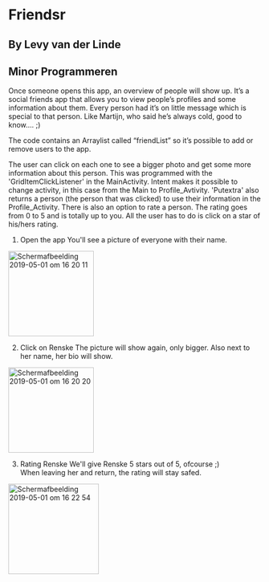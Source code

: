 # Friendsr
## By Levy van der Linde 
## Minor Programmeren

Once someone opens this app, an overview of people will show up. 
It’s a social friends app that allows you to view people’s profiles and some information about them. 
Every person had it’s on little message which is special to that person. 
Like Martijn, who said he’s always cold, good to know…. ;)

The code contains an Arraylist called “friendList” so it’s possible to add or remove users to the app. 

The user can click on each one to see a bigger photo and get some more information about this person. 
This was programmed with the 'GridItemClickListener' in the MainActivity. Intent makes it possible to change activity, in this case
from the Main to Profile_Avtivity. 'Putextra' also returns a person (the person that was clicked) to use their information in the Profile_Activity.
There is also an option to rate a person. The rating goes from 0 to 5 and is totally up to you. All the user has to do is click on a star of his/hers rating. 

1. Open the app
You'll see a picture of everyone with their name.

<img width="170" alt="Schermafbeelding 2019-05-01 om 16 20 11" src="https://user-images.githubusercontent.com/47352487/57022923-f4097000-6c30-11e9-90fd-da87217806cc.png">

2. Click on Renske
The picture will show again, only bigger. Also next to her name, her bio will show.

<img width="170" alt="Schermafbeelding 2019-05-01 om 16 20 20" src="https://user-images.githubusercontent.com/47352487/57023009-3632b180-6c31-11e9-89c4-13cc40e008f5.png">

3. Rating Renske
We'll give Renske 5 stars out of 5, ofcourse ;)  
When leaving her and return, the rating will stay safed. 

<img width="180" alt="Schermafbeelding 2019-05-01 om 16 22 54" src="https://user-images.githubusercontent.com/47352487/57023046-52cee980-6c31-11e9-9087-38141ffae7d9.png">


